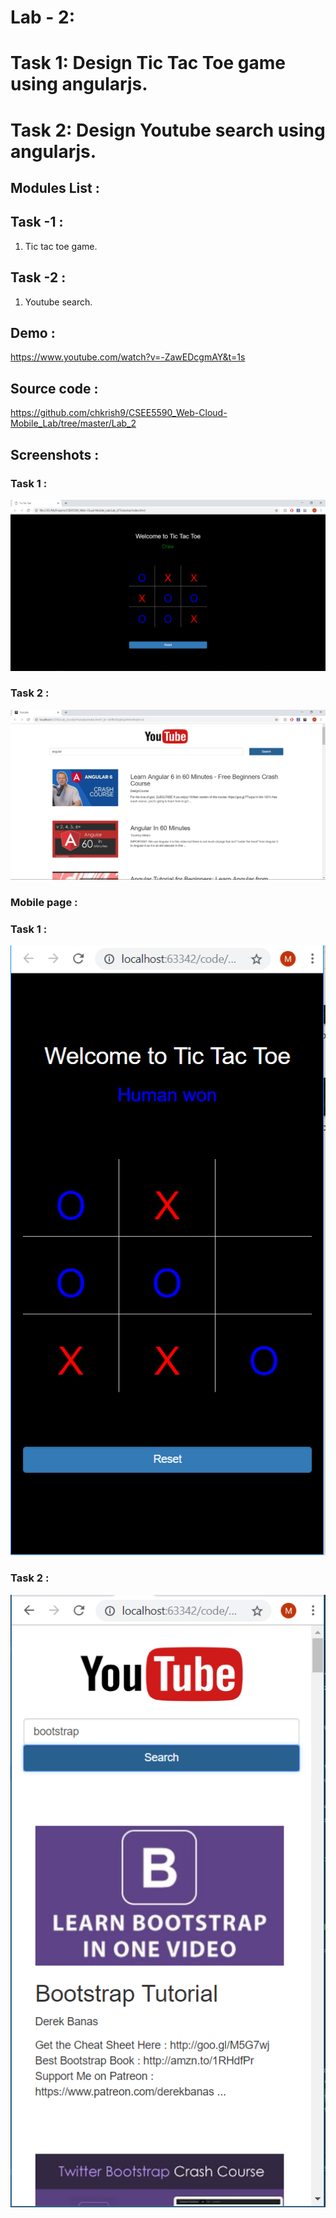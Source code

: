 # Lab - 2: 
# Task 1: Design Tic Tac Toe game using angularjs.
# Task 2: Design Youtube search using angularjs.

## Modules List : 

## Task -1 :

1. Tic tac toe game.

## Task -2 :

1. Youtube search.
 
## Demo : 

https://www.youtube.com/watch?v=-ZawEDcgmAY&t=1s

## Source code : 

https://github.com/chkrish9/CSEE5590_Web-Cloud-Mobile_Lab/tree/master/Lab_2

## Screenshots :

### Task 1 : 

![alt text](https://github.com/chkrish9/CSEE5590_Web-Cloud-Mobile_Lab/blob/master/Lab_2/documentation/tic-3.PNG "")

### Task 2 : 

![alt text](https://github.com/chkrish9/CSEE5590_Web-Cloud-Mobile_Lab/blob/master/Lab_2/documentation/y-2.PNG "")

### Mobile page : 

### Task 1 : 

![alt text](https://github.com/chkrish9/CSEE5590_Web-Cloud-Mobile_Lab/blob/master/Lab_2/documentation/tic-m-2.PNG "")

### Task 2 :

![alt text](https://github.com/chkrish9/CSEE5590_Web-Cloud-Mobile_Lab/blob/master/Lab_2/documentation/y-m-2.PNG "") 
